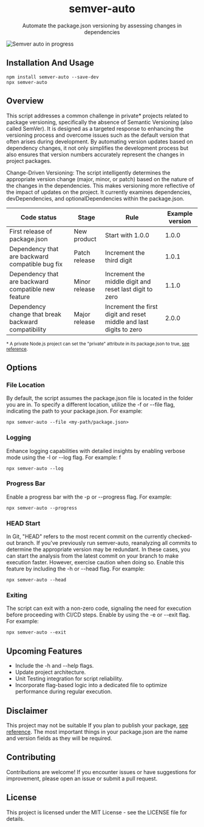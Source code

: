 <h1  align="center">semver-auto</h1>
<p align="center">Automate the package.json versioning by assessing changes in dependencies</p>

![Semver auto in progress](https://github-production-user-asset-6210df.s3.amazonaws.com/9165542/284140147-da34dd35-c4dd-467f-94b3-a3dd69067ee7.png)

## Installation And Usage

```
npm install semver-auto --save-dev
npx semver-auto
```

## Overview

This script addresses a common challenge in private\* projects related to package versioning, specifically the absence of Semantic Versioning (also called SemVer). It is designed as a targeted response to enhancing the versioning process and overcome issues such as the default version that often arises during development. By automating version updates based on dependency changes, it not only simplifies the development process but also ensures that version numbers accurately represent the changes in project packages.

Change-Driven Versioning: The script intelligently determines the appropriate version change (major, minor, or patch) based on the nature of the changes in the dependencies. This makes versioning more reflective of the impact of updates on the project. It currently examines dependencies, devDependencies, and optionalDependencies within the package.json.

| Code status                                         | Stage         | Rule                                                               | Example version |
| --------------------------------------------------- | ------------- | ------------------------------------------------------------------ | --------------- |
| First release of package.json                       | New product   | Start with 1.0.0                                                   | 1.0.0           |
| Dependency that are backward compatible bug fix     | Patch release | Increment the third digit                                          | 1.0.1           |
| Dependency that are backward compatible new feature | Minor release | Increment the middle digit and reset last digit to zero            | 1.1.0           |
| Dependency change that break backward compatibility | Major release | Increment the first digit and reset middle and last digits to zero | 2.0.0           |

<sup>\* A private Node.js project can set the "private" attribute in its package.json to true, [see reference](https://docs.npmjs.com/cli/v10/configuring-npm/package-json#private).</sup>

## Options

### File Location

By default, the script assumes the package.json file is located in the folder you are in. To specify a different location, utilize the -f or --file flag, indicating the path to your package.json. For example:

```
npx semver-auto --file <my-path/package.json>
```

### Logging

Enhance logging capabilities with detailed insights by enabling verbose mode using the -l or --log flag. For example:
f

```
npx semver-auto --log
```

### Progress Bar

Enable a progress bar with the -p or --progress flag. For example:

```
npx semver-auto --progress
```

### HEAD Start

In Git, "HEAD" refers to the most recent commit on the currently checked-out branch. If you've previously run semver-auto, reanalyzing all commits to determine the appropriate version may be redundant. In these cases, you can start the analysis from the latest commit on your branch to make execution faster. However, exercise caution when doing so. Enable this feature by including the -h or --head flag. For example:

```
npx semver-auto --head
```

### Exiting

The script can exit with a non-zero code, signaling the need for execution before proceeding with CI/CD steps. Enable by using the -e or --exit flag. For example:

```
npx semver-auto --exit
```

## Upcoming Features

- Include the -h and --help flags.
- Update project architecture.
- Unit Testing integration for script reliability.
- Incorporate flag-based logic into a dedicated file to optimize performance during regular execution.

## Disclaimer

This project may not be suitable If you plan to publish your package, [see reference](https://docs.npmjs.com/cli/v10/configuring-npm/package-json#version). The most important things in your package.json are the name and version fields as they will be required.

## Contributing

Contributions are welcome! If you encounter issues or have suggestions for improvement, please open an issue or submit a pull request.

## License

This project is licensed under the MIT License - see the LICENSE file for details.
